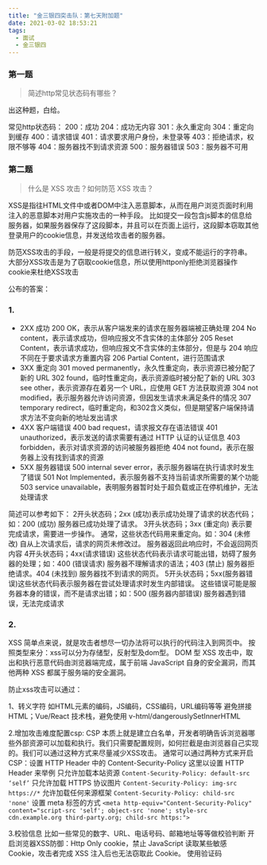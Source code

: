 ```yaml
---
title: "金三银四突击队：第七天附加题"
date: 2021-03-02 18:53:21
tags:
  - 面试
  - 金三银四
---
```


<!--banner-pic|sticker|content-img|content-img-half-->

### 第一题

> 简述http常见状态码有哪些？

出这种题，白给。

常见http状态码：
200：成功
204：成功无内容
301：永久重定向
304：重定向到缓存
400：请求错误
401：请求要求用户身份，未登录等
403：拒绝请求，权限不够等
404：服务器找不到请求资源
500：服务器错误
503：服务器不可用

### 第二题

> 什么是 XSS 攻击？如何防范 XSS 攻击？

XSS是指往HTML文件中或者DOM中注入恶意脚本，从而在用户浏览页面时利用注入的恶意脚本对用户实施攻击的一种手段。
比如提交一段包含js脚本的信息给服务器，如果服务器保存了这段脚本，并且可以在页面上运行，这段脚本窃取其他登录用户的cookie信息，并发送给攻击者的服务器。

防范XSS攻击的手段，一般是将提交的信息进行转义，变成不能运行的字符串。
大部分XSS攻击是为了窃取cookie信息，所以使用httponly拒绝浏览器操作cookie来杜绝XSS攻击

公布的答案：

### 1.

- 2XX 成功
200 OK，表示从客户端发来的请求在服务器端被正确处理
204 No content，表示请求成功，但响应报文不含实体的主体部分
205 Reset Content，表示请求成功，但响应报文不含实体的主体部分，但是与 204 响应不同在于要求请求方重置内容
206 Partial Content，进行范围请求
- 3XX 重定向
301 moved permanently，永久性重定向，表示资源已被分配了新的 URL
302 found，临时性重定向，表示资源临时被分配了新的 URL
303 see other，表示资源存在着另一个 URL，应使用 GET 方法获取资源
304 not modified，表示服务器允许访问资源，但因发生请求未满足条件的情况
307 temporary redirect，临时重定向，和302含义类似，但是期望客户端保持请求方法不变向新的地址发出请求
- 4XX 客户端错误
400 bad request，请求报文存在语法错误
401 unauthorized，表示发送的请求需要有通过 HTTP 认证的认证信息
403 forbidden，表示对请求资源的访问被服务器拒绝
404 not found，表示在服务器上没有找到请求的资源
- 5XX 服务器错误
500 internal sever error，表示服务器端在执行请求时发生了错误
501 Not Implemented，表示服务器不支持当前请求所需要的某个功能
503 service unavailable，表明服务器暂时处于超负载或正在停机维护，无法处理请求

简述可以参考如下：
2开头状态码；2xx (成功)表示成功处理了请求的状态代码；如：200 (成功) 服务器已成功处理了请求。
3开头状态码；3xx (重定向) 表示要完成请求，需要进一步操作。 通常，这些状态代码用来重定向。如：304 (未修改) 自从上次请求后，请求的网页未修改过。 服务器返回此响应时，不会返回网页内容
4开头状态码；4xx(请求错误) 这些状态代码表示请求可能出错，妨碍了服务器的处理；如：400 (错误请求) 服务器不理解请求的语法；403 (禁止) 服务器拒绝请求。404 (未找到) 服务器找不到请求的网页。
5开头状态码；5xx(服务器错误)这些状态代码表示服务器在尝试处理请求时发生内部错误。 这些错误可能是服务器本身的错误，而不是请求出错；如：500 (服务器内部错误) 服务器遇到错误，无法完成请求

### 2.

XSS 简单点来说，就是攻击者想尽一切办法将可以执行的代码注入到网页中。
按照类型来分：xss可以分为存储型，反射型及dom型。
DOM 型 XSS 攻击中，取出和执行恶意代码由浏览器端完成，属于前端 JavaScript 自身的安全漏洞，而其他两种 XSS 都属于服务端的安全漏洞。

防止xss攻击可以通过：

1、转义字符 如HTML元素的编码，JS编码，CSS编码，URL编码等等  避免拼接 HTML；Vue/React 技术栈，避免使用 v-html/dangerouslySetInnerHTML

2.增加攻击难度配置csp:
CSP 本质上就是建立白名单，开发者明确告诉浏览器哪些外部资源可以加载和执行。我们只需要配置规则，如何拦截是由浏览器自己实现的。我们可以通过这种方式来尽量减少XSS攻击。
通常可以通过两种方式来开启 CSP：设置 HTTP Header 中的 Content-Security-Policy
这里以设置 HTTP Header 来举例
只允许加载本站资源
`Content-Security-Policy: default-src ‘self’`
只允许加载 HTTPS 协议图片
`Content-Security-Policy: img-src https://*`
允许加载任何来源框架
`Content-Security-Policy: child-src 'none'`
设置 meta 标签的方式 
`<meta http-equiv="Content-Security-Policy" content="script-src 'self'; object-src 'none'; style-src cdn.example.org third-party.org; child-src https:">`

3.校验信息
比如一些常见的数字、URL、电话号码、邮箱地址等等做校验判断
开启浏览器XSS防御：Http Only cookie，禁止 JavaScript 读取某些敏感 Cookie，攻击者完成 XSS 注入后也无法窃取此 Cookie。
使用验证码
